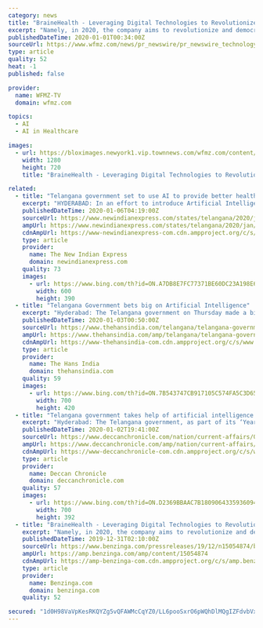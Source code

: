 ```yaml
---
category: news
title: "BraineHealth - Leveraging Digital Technologies to Revolutionize Healthcare"
excerpt: "Namely, in 2020, the company aims to revolutionize and democratize healthcare by incorporating artificial intelligence and robotics into it. BraineHealth is already working on a slew of digital health solutions, covering different medical areas from primary and elderly healthcare to mental health. The company's primary goal is to connect expert ..."
publishedDateTime: 2020-01-01T00:34:00Z
sourceUrl: https://www.wfmz.com/news/pr_newswire/pr_newswire_technology/brainehealth---leveraging-digital-technologies-to-revolutionize-healthcare/article_94a7204e-0ded-5119-bcb1-8d2cd4aa1436.html
type: article
quality: 52
heat: -1
published: false

provider:
  name: WFMZ-TV
  domain: wfmz.com

topics:
  - AI
  - AI in Healthcare

images:
  - url: https://bloximages.newyork1.vip.townnews.com/wfmz.com/content/tncms/custom/image/b9818ac0-ee9a-11e9-8e9f-a3b831b71481.jpg
    width: 1280
    height: 720
    title: "BraineHealth - Leveraging Digital Technologies to Revolutionize Healthcare"

related:
  - title: "Telangana government set to use AI to provide better healthcare services"
    excerpt: "HYDERABAD: In an effort to introduce Artificial Intelligence (AI) in public healthcare, the State government along with Intel, Public Healthcare Foundation of India (PHFI) and International Institute of Information Technology-Hyderabad (IIIT-H) will work in the field of diagnostics, proactive public healthcare, health services optimisation ..."
    publishedDateTime: 2020-01-06T04:19:00Z
    sourceUrl: https://www.newindianexpress.com/states/telangana/2020/jan/06/telangana-government-set-to-use-ai-to-provide-better-healthcare-services-2085694.html
    ampUrl: https://www.newindianexpress.com/states/telangana/2020/jan/06/telangana-government-set-to-use-ai-to-provide-better-healthcare-services-2085694.amp
    cdnAmpUrl: https://www-newindianexpress-com.cdn.ampproject.org/c/s/www.newindianexpress.com/states/telangana/2020/jan/06/telangana-government-set-to-use-ai-to-provide-better-healthcare-services-2085694.amp
    type: article
    provider:
      name: The New Indian Express
      domain: newindianexpress.com
    quality: 73
    images:
      - url: https://www.bing.com/th?id=ON.A7DB8E7FC77371BE60DC23A198E69E1A
        width: 600
        height: 390
  - title: "Telangana Government bets big on Artificial Intelligence"
    excerpt: "Hyderabad: The Telangana government on Thursday made a big push towards tapping the ever-growing opportunities in Artificial Intelligence (AI ... IIIT-H will set up a research centre in applied AI in healthcare and smart mobility. \"In line with our vision and our approach, AI will be our focus for the coming year and beyond."
    publishedDateTime: 2020-01-03T00:50:00Z
    sourceUrl: https://www.thehansindia.com/telangana/telangana-government-bets-big-on-artificial-intelligence-594715
    ampUrl: https://www.thehansindia.com/amp/telangana/telangana-government-bets-big-on-artificial-intelligence-594715
    cdnAmpUrl: https://www-thehansindia-com.cdn.ampproject.org/c/s/www.thehansindia.com/amp/telangana/telangana-government-bets-big-on-artificial-intelligence-594715
    type: article
    provider:
      name: The Hans India
      domain: thehansindia.com
    quality: 59
    images:
      - url: https://www.bing.com/th?id=ON.7B543747CB917105C574FA5C3D658A02
        width: 700
        height: 420
  - title: "Telangana government takes help of artificial intelligence projects"
    excerpt: "Hyderabad: The Telangana government, as part of its ‘Year of AI’ initiative, launched two new projects which use artificial intelligence (AI). Both projects are part of the state government’s efforts to make government services more efficient with emerging technologies such as AI and blockchain. The first project was a “crowd estimation ..."
    publishedDateTime: 2020-01-02T19:41:00Z
    sourceUrl: https://www.deccanchronicle.com/nation/current-affairs/030120/telangana-government-takes-help-of-artificial-intelligence-projects.html
    ampUrl: https://www.deccanchronicle.com/amp/nation/current-affairs/030120/telangana-government-takes-help-of-artificial-intelligence-projects.html
    cdnAmpUrl: https://www-deccanchronicle-com.cdn.ampproject.org/c/s/www.deccanchronicle.com/amp/nation/current-affairs/030120/telangana-government-takes-help-of-artificial-intelligence-projects.html
    type: article
    provider:
      name: Deccan Chronicle
      domain: deccanchronicle.com
    quality: 57
    images:
      - url: https://www.bing.com/th?id=ON.D2369BBAAC7B18090643359360946AE8
        width: 700
        height: 392
  - title: "BraineHealth - Leveraging Digital Technologies to Revolutionize Healthcare"
    excerpt: "Namely, in 2020, the company aims to revolutionize and democratize healthcare by incorporating artificial intelligence and robotics into it. BraineHealth is already working on a slew of digital health solutions, covering different medical areas from primary and elderly healthcare to mental health. The company's primary goal is to connect expert ..."
    publishedDateTime: 2019-12-31T02:10:00Z
    sourceUrl: https://www.benzinga.com/pressreleases/19/12/n15054874/brainehealth-leveraging-digital-technologies-to-revolutionize-healthcare
    ampUrl: https://amp.benzinga.com/amp/content/15054874
    cdnAmpUrl: https://amp-benzinga-com.cdn.ampproject.org/c/s/amp.benzinga.com/amp/content/15054874
    type: article
    provider:
      name: Benzinga.com
      domain: benzinga.com
    quality: 52

secured: "1d0H98VaVpKesRKQYZg5vQFAWMcCqYZ0/LL6pooSxrO6pWQhDlMQgIZFdvbVxbBlrNTRG9+d14fnN2Yrzy30PYfrSMJ/PdE5kykAdmPErO2g8fZiduS+5d5lMMTD9zjOCdj/f1nY4UjMfOjxnNWUGerWt8iUbQnBq7NJ2/EWqizRaZtgrN8LbGsNN5elVk4lZBIWaLJX+J5OfezKOW0e/z6yvkGyzydDz7tXNvprPJm7td4KVFeMiJEyqxvGkCOX4Sd7BAxTRMwQENFuMS9OKg==;QL86vqkI0BcASRFILcHGsw=="
---
```


